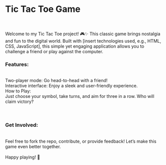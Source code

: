 <h1>Tic Tac Toe Game </h1>
<br>
<br>
<b></b>Welcome to my Tic Tac Toe project! 🎮✨ This classic game brings nostalgia and fun to the digital world. Built with [insert technologies used, e.g., HTML, CSS, JavaScript], this simple yet engaging application allows you to challenge a friend or play against the computer.</b>
<br>
<h3>Features:</h3><br>
Two-player mode: Go head-to-head with a friend!<br>
Interactive interface: Enjoy a sleek and user-friendly experience.<br>
How to Play:<br>
Just choose your symbol, take turns, and aim for three in a row. Who will claim victory?<br>
<br>
<br>
<h3>Get Involved:</h3><br>
Feel free to fork the repo, contribute, or provide feedback! Let’s make this game even better together.<br>
<br>
Happy playing! 🎉

